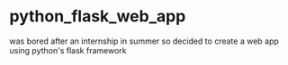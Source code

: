 # python_flask_web_app
was bored after an internship in summer so decided to create a web app using python's flask framework
